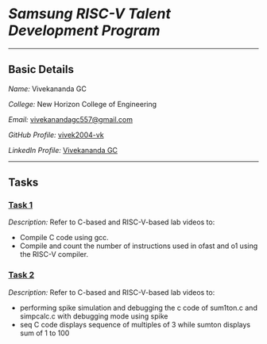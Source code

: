 # *Samsung RISC-V Talent Development Program*
---
## Basic Details

*Name:* Vivekananda GC

*College:* New Horizon College of Engineering

*Email:* [vivekanandagc557@gmail.com](mailto:vivekanandagc557@gmail.com])

*GitHub Profile:* [vivek2004-vk](https://github.com/vivek2004-vk)  

*LinkedIn Profile:* [Vivekananda GC](https://www.linkedin.com/in/vivekananda-gc-318855276/)

---
## Tasks
### [Task 1](task1/)
*Description:* Refer to C-based and RISC-V-based lab videos to:
- Compile C code using gcc.
- Compile and count the number of instructions used in ofast and o1 using the RISC-V compiler.
### [Task 2](Task2/)
*Description:* Refer to C-based and RISC-V-based lab videos to:
- performing spike simulation and debugging the c code of sum1ton.c and simpcalc.c with debugging mode using spike
- seq C code displays sequence of multiples of 3 while sumton displays sum of 1 to 100

